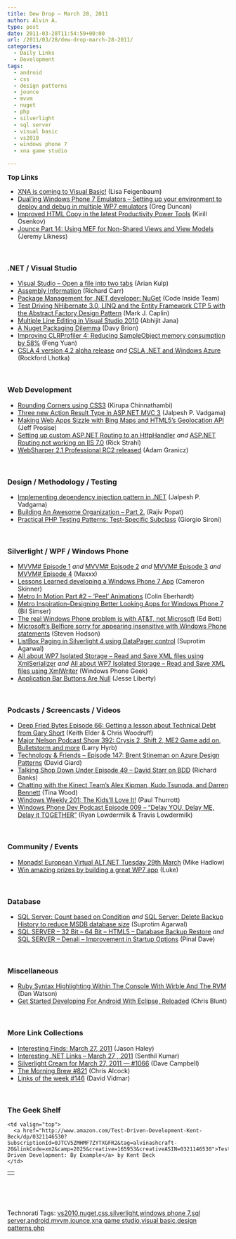 ```yaml
---
title: Dew Drop – March 28, 2011
author: Alvin A.
type: post
date: 2011-03-28T11:54:59+00:00
url: /2011/03/28/dew-drop-march-28-2011/
categories:
  - Daily Links
  - Development
tags:
  - android
  - css
  - design patterns
  - jounce
  - mvvm
  - nuget
  - php
  - silverlight
  - sql server
  - visual basic
  - vs2010
  - windows phone 7
  - xna game studio

---
```

<span style="font-size: 15px; font-weight: bold;">Top Links</span>

  * [XNA is coming to Visual Basic!][1] (Lisa Feigenbaum)
  * [Dual&#8217;ing Windows Phone 7 Emulators &#8211; Setting up your environment to deploy and debug in multiple WP7 emulators][2] (Greg Duncan)
  * [Improved HTML Copy in the latest Productivity Power Tools][3] (Kirill Osenkov)
  * [Jounce Part 14: Using MEF for Non-Shared Views and View Models][4] (Jeremy Likness)

&nbsp;

### <a name="dotnet"></a>.NET / Visual Studio

  * [Visual Studio &#8211; Open a file into two tabs][5] (Arian Kulp)
  * [Assembly Information][6] (Richard Carr)
  * [Package Management for .NET developer: NuGet][7] (Code Inside Team)
  * [Test Driving NHibernate 3.0, LINQ and the Entity Framework CTP 5 with the Abstract Factory Design Pattern][8] (Mark J. Caplin)
  * [Multiple Line Editing in Visual Studio 2010][9] (Abhijit Jana)
  * [A Nuget Packaging Dilemma][10] (Davy Brion)
  * [Improving CLRProfiler 4: Reducing SampleObject memory consumption by 58%][11] (Feng Yuan)
  * [CSLA 4 version 4.2 alpha release][12] _and_ [CSLA .NET and Windows Azure][13] (Rockford Lhotka)

&nbsp;

### <a name="web"></a>Web Development

  * [Rounding Corners using CSS3][14] (Kirupa Chinnathambi)
  * [Three new Action Result Type in ASP.NET MVC 3][15] (Jalpesh P. Vadgama)
  * [Making Web Apps Sizzle with Bing Maps and HTML5’s Geolocation API][16] (Jeff Prosise)
  * [Setting up custom ASP.NET Routing to an HttpHandler][17] _and_ [ASP.NET Routing not working on IIS 7.0][18] (Rick Strahl)
  * [WebSharper 2.1 Professional RC2 released][19] (Adam Granicz)

&nbsp;

### <a name="design"></a>Design / Methodology / Testing

  * [Implementing dependency injection pattern in .NET][20] (Jalpesh P. Vadgama)
  * [Building An Awesome Organization &#8211; Part 2.][21] (Rajiv Popat)
  * <a href="http://feeds.dzone.com/~r/zones/css/~3/0i6hRI3IPb8/practical-php-testing-patterns-43" target="_blank">Practical PHP Testing Patterns: Test-Specific Subclass</a> (Giorgio Sironi)

&nbsp;

### <a name="silverlight"></a>Silverlight / WPF / Windows Phone

  * [MVVM# Episode 1][22] _and_ [MVVM# Episode 2][23] _and_ [MVVM# Episode 3][24] _and_ [MVVM# Episode 4][25] (Maxxx)
  * [Lessons Learned developing a Windows Phone 7 App][26] (Cameron Skinner)
  * [Metro In Motion Part #2 – ‘Peel’ Animations][27] (Colin Eberhardt)
  * [Metro Inspiration–Designing Better Looking Apps for Windows Phone 7][28] (Bil Simser)
  * [The real Windows Phone problem is with AT&T, not Microsoft][29] (Ed Bott)
  * [Microsoft’s Belfiore sorry for appearing insensitive with Windows Phone statements][30] (Steven Hodson)
  * [ListBox Paging in Silverlight 4 using DataPager control][31] (Suprotim Agarwal)
  * [All about WP7 Isolated Storage &#8211; Read and Save XML files using XmlSerializer][32] _and_ [All about WP7 Isolated Storage &#8211; Read and Save XML files using XmlWriter][33] (Windows Phone Geek)
  * [Application Bar Buttons Are Null][34] (Jesse Liberty)

&nbsp;

### <a name="podcasts"></a>Podcasts / Screencasts / Videos

  * <a href="http://feedproxy.google.com/~r/deepfriedbytes/~3/v-w-YiB4OfA/" target="_blank">Deep Fried Bytes Episode 66: Getting a lesson about Technical Debt from Gary Short</a> (Keith Elder & Chris Woodruff)
  * <a href="http://feedproxy.google.com/~r/MajorNelsonblogcast/~3/xc0m_OSjchg/" target="_blank">Major Nelson Podcast Show 392: Crysis 2, Shift 2, ME2 Game add on, Bulletstorm and more</a> (Larry Hyrb)
  * <a href="http://feedproxy.google.com/~r/TechnologyAndFriends/~3/yWuz12SFC2M/tf147.aspx" target="_blank">Technology & Friends &#8211; Episode 147: Brent Stineman on Azure Design Patterns</a> (David Giard)
  * <a href="http://feedproxy.google.com/~r/TalkingShopDownUnder/~3/bCULiiP1wVU/episode-49-david-starr-on-bdd.html" target="_blank">Talking Shop Down Under Episode 49 &#8211; David Starr on BDD</a> (Richard Banks)
  * [Chatting with the Kinect Team&#8217;s Alex Kipman, Kudo Tsunoda, and Darren Bennett][35] (Tina Wood)
  * [Windows Weekly 201: The Kids&#8217;ll Love It!][36] (Paul Thurrott)
  * <a href="http://feedproxy.google.com/~r/WindowsPhoneDevPodcast/~3/BlzNxWBWA2s/" target="_blank">Windows Phone Dev Podcast Episode 009 – “Delay YOU, Delay ME, Delay it TOGETHER”</a> (Ryan Lowdermilk & Travis Lowdermilk)

&nbsp;

### <a name="events"></a>Community / Events

  * [Monads! European Virtual ALT.NET Tuesday 29th March][37] (Mike Hadlow)
  * [Win amazing prizes by building a great WP7 app][38] (Luke)

&nbsp;

### <a name="db"></a>Database

  * [SQL Server: Count based on Condition][39] _and_ [SQL Server: Delete Backup History to reduce MSDB database size][40] (Suprotim Agarwal)
  * [SQL SERVER – 32 Bit – 64 Bit – HTML5 – Database Backup Restore][41] _and_ [SQL SERVER – Denali – Improvement in Startup Options][42] (Pinal Dave)

&nbsp;

### <a name="misc"></a>Miscellaneous

  * [Ruby Syntax Highlighting Within The Console With Wirble And The RVM][43] (Dan Watson)
  * [Get Started Developing For Android With Eclipse, Reloaded][44] (Chris Blunt)

&nbsp;

### <a name="links"></a>More Link Collections

  * [Interesting Finds: March 27, 2011][45] (Jason Haley)
  * [Interesting .NET Links – March 27 , 2011][46] (Senthil Kumar)
  * [Silverlight Cream for March 27, 2011 &#8212; #1066][47] (Dave Campbell)
  * [The Morning Brew #821][48] (Chris Alcock)
  * [Links of the week #146][49] (David Vidmar)

&nbsp;

### <a name="shelf"></a>The Geek Shelf

<table border="0" cellspacing="0" cellpadding="0">
  <tr>
    <td>
      <img data-recalc-dims="1" decoding="async" src="https://i0.wp.com/ecx.images-amazon.com/images/I/513PZWJDH7L._SL160_.jpg?w=660" alt="" />
    </td>
    
    <td valign="top">
      <a href="http://www.amazon.com/Test-Driven-Development-Kent-Beck/dp/0321146530?SubscriptionId=0JTCV5ZMHMF7ZYTXGFR2&tag=alvinashcraft-20&linkCode=xm2&camp=2025&creative=165953&creativeASIN=0321146530">Test Driven Development: By Example</a> by Kent Beck
    </td>
  </tr>
</table>

&nbsp;

<div id="scid:C16BAC14-9A3D-4c50-9394-FBFEF7A93539:5d332e52-e254-40cb-b274-824a416782ad" class="wlWriterEditableSmartContent" style="margin: 0px; display: inline; float: none; padding: 0px;">
  <!--dotnetkickit-->
</div>

&nbsp;

<div id="scid:0767317B-992E-4b12-91E0-4F059A8CECA8:c417a063-a47b-49d1-b6b0-288ac96343c2" class="wlWriterEditableSmartContent" style="margin: 0px; display: inline; float: none; padding: 0px;">
  Technorati Tags: <a rel="tag" href="http://technorati.com/tags/vs2010">vs2010</a>,<a rel="tag" href="http://technorati.com/tags/nuget">nuget</a>,<a rel="tag" href="http://technorati.com/tags/css">css</a>,<a rel="tag" href="http://technorati.com/tags/silverlight">silverlight</a>,<a rel="tag" href="http://technorati.com/tags/windows+phone+7">windows phone 7</a>,<a rel="tag" href="http://technorati.com/tags/sql+server">sql server</a>,<a rel="tag" href="http://technorati.com/tags/android">android</a>,<a rel="tag" href="http://technorati.com/tags/mvvm">mvvm</a>,<a rel="tag" href="http://technorati.com/tags/jounce">jounce</a>,<a rel="tag" href="http://technorati.com/tags/xna+game+studio">xna game studio</a>,<a rel="tag" href="http://technorati.com/tags/visual+basic">visual basic</a>,<a rel="tag" href="http://technorati.com/tags/design+patterns">design patterns</a>,<a rel="tag" href="http://technorati.com/tags/php">php</a>
</div>

 [1]: http://feedproxy.google.com/~r/LisaFeigenbaum/~3/BWum-wNsV2c/xna-is-coming-to-visual-basic.aspx
 [2]: http://coolthingoftheday.blogspot.com/2011/03/dual-windows-phone-7-emulators-setting.html
 [3]: http://blogs.msdn.com/b/kirillosenkov/archive/2011/03/27/improved-html-copy-in-the-latest-productivity-power-tools.aspx
 [4]: http://feedproxy.google.com/~r/CSharperImage/~3/b-RedEgtOnU/jounce-part-14-using-mef-for-non-shared.html
 [5]: http://feedproxy.google.com/~r/ArianKulp/~3/yG4xiu47FmA/visual-studio-ndash-open-a-file-into-two-tabs
 [6]: http://feedproxy.google.com/~r/BlackwaspLatestAdditions/~3/_NDtjGREBbE/AssemblyInfo.aspx
 [7]: http://code-inside.de/blog-in/2011/03/28/package-management-for-net-developer-nuget/
 [8]: http://www.codeproject.com/KB/cs/FactoryTestDrive.aspx
 [9]: http://dailydotnettips.com/2011/03/28/multiple-line-editing-in-visual-studio-2010/
 [10]: http://feedproxy.google.com/~r/davybrion/~3/OVAbu2131F0/
 [11]: http://blogs.msdn.com/b/fyuan/archive/2011/03/28/improving-clrprofiler-4-reducing-sampleobject-memory-consumption-by-58.aspx
 [12]: http://www.lhotka.net/weblog/CSLA4Version42AlphaRelease.aspx
 [13]: http://www.lhotka.net/weblog/CSLANETAndWindowsAzure.aspx
 [14]: http://www.kirupa.com/html5/rounding_corners_css3.htm
 [15]: http://feedproxy.google.com/~r/blogspot/DotNetJalps/~3/ayX_MrZG9gw/three-new-action-result-type-in-aspnet.html
 [16]: http://www.wintellect.com/CS/blogs/jprosise/archive/2011/03/27/making-web-apps-sizzle-with-bing-maps-and-html5-s-geolocation-api.aspx
 [17]: http://feedproxy.google.com/~r/RickStrahl/~3/Iphhu5EzVi8/974489.aspx
 [18]: http://feedproxy.google.com/~r/RickStrahl/~3/56Wmgg8bLpI/975127.aspx
 [19]: http://www.intellifactory.com/blogs/adam.granicz/2011/3/26/WebSharper-2.1-Professional-RC2-released.article
 [20]: http://feedproxy.google.com/~r/blogspot/DotNetJalps/~3/B6nGwTC7PbA/implementing-dependency-injection.html
 [21]: http://www.thousandtyone.com/blog/BuildingAnAwesomeOrganizationPart2.aspx
 [22]: http://www.codeproject.com/KB/WPF/MVVMEpisode1.aspx
 [23]: http://www.codeproject.com/KB/WPF/MVVMEpisode2.aspx
 [24]: http://www.codeproject.com/KB/WPF/MVVMEpisode3.aspx
 [25]: http://www.codeproject.com/KB/WPF/MVVMEpisode4.aspx
 [26]: http://blogs.msdn.com/b/camerons/archive/2011/03/27/lessons-learned-developing-a-windows-phone-7-app.aspx
 [27]: http://www.scottlogic.co.uk/blog/colin/2011/03/metro-in-motion-part-2-peel-animations/
 [28]: http://feedproxy.google.com/~r/bsimser/~3/kQ556B6SxRM/metro-inspiration-designing-better-looking-apps-for-windows-phone-7.aspx
 [29]: http://feedproxy.google.com/~r/zdnet/Bott/~3/bCpKXKipr9U/3066
 [30]: http://feedproxy.google.com/~r/Winextra/~3/oyRIidXOOYA/
 [31]: http://feedproxy.google.com/~r/netCurryRecentArticles/~3/CW4sBNjaXko/ShowArticle.aspx
 [32]: http://www.windowsphonegeek.com/tips/All-about-WP7-Isolated-Storage---Read-and-Save-XML-files
 [33]: http://www.windowsphonegeek.com/tips/All-about-WP7-Isolated-Storage---Read-and-Save-XML-files-using-XmlWriter
 [34]: http://feedproxy.google.com/~r/JesseLiberty-SilverlightGeek/~3/0YgEjhMsyjI/
 [35]: http://channel9.msdn.com/Shows/InsideXbox/Chatting-with-the-Kinect-Teams-Alex-Kipman-Kudo-Tsunoda-and-Darren-Bennett
 [36]: http://www.winsupersite.com/article/Podcast-2/Windows-Weekly-201-The-Kids-ll-Love-It-.aspx
 [37]: http://feedproxy.google.com/~r/CodeRant/~3/ViAI576KD5M/monads-european-virtual-altnet-tuesday.html
 [38]: http://www.mykindofphone.com/win-amazing-prizes-by-building-a-great-wp7-app
 [39]: http://feedproxy.google.com/~r/sqlservercurry/blog/~3/u4ARXQZW30Y/sql-server-count-based-on-condition.html
 [40]: http://feedproxy.google.com/~r/sqlservercurry/blog/~3/nCodu7DKRhg/sql-server-delete-backup-history-to.html
 [41]: http://blog.sqlauthority.com/2011/03/27/sql-server-32-bit-64-bit-html5-database-backup-restore/
 [42]: http://blog.sqlauthority.com/2011/03/28/sql-server-denali-improvement-in-startup-options/
 [43]: http://feedproxy.google.com/~r/DanWatsonsWorldOfWeb/~3/9S0xZXZoN_U/ruby-syntax-highlighting-within-the-console-with-wirble-and-the-rvm
 [44]: http://www.smashingmagazine.com/2011/03/28/get-started-developing-for-android-with-eclipse-reloaded/
 [45]: http://jasonhaley.com/blog/post.aspx?id=fd5ad1fb-81c8-49f3-8e97-d4cdd098d935
 [46]: http://feedproxy.google.com/~r/ginktage/EPSB/~3/AdgfQdw8Ycg/
 [47]: http://geekswithblogs.net/WynApseTechnicalMusings/archive/2011/03/27/144546.aspx
 [48]: http://feedproxy.google.com/~r/ReflectivePerspective/~3/deJkjIKifWk/
 [49]: http://feeds.vidmar.net/~r/BiteMyBytes/~3/5HFkGxmgsVc/links-of-the-week-146.aspx